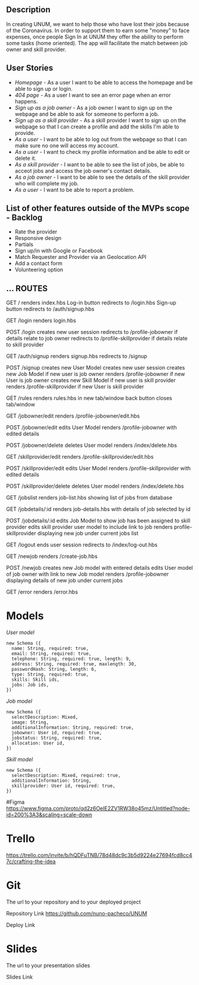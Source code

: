 ## Description

In creating  UNUM, we want to help those who have lost their jobs because of the Coronavirus. In order to support them to earn some "money" to face expenses, once people Sign In at UNUM they offer the ability to perform some tasks (home oriented). The app will facilitate the match between job owner and skill provider.


## User Stories

- *Homepage* - As a user I want to be able to access the homepage and be able to sign up or login.
- *404 page* - As a user I want to see an error page when an error happens.
- *Sign up as a job owner* - As a job owner I want to sign up on the webpage and be able to ask for someone to perform a job.
- *Sign up as a skill provider* - As a skill provider I want to sign up on the webpage so that I can create a profile and add the skills I'm able to provide. 
- *As a user* - I want to be able to log out from the webpage so that I can make sure no one will access my account.
- *As a user* - I want to check my profile information and be able to edit or delete it.
- *As a skill provider* - I want to be able to see the list of jobs, be able to acceot jobs and access the job owner's contact details.
- *As a job owner* - I want to be able to see the details of the skill provider who will complete my job.
- *As a user* - I want to be able to report a problem.



## List of other features outside of the MVPs scope - Backlog

- Rate the provider
- Responsive design
- Partials
- Sign up/in with Google or Facebook
- Match Requester and Provider via an Geolocation API
- Add a contact form
- Volunteering option


## ... ROUTES

GET / 
renders index.hbs
Log-in button redirects to /login.hbs 
Sign-up button redirects to /auth/signup.hbs


GET /login
renders login.hbs

POST /login
creates new user session
redirects to /profile-jobowner if details relate to job owner
redirects to /profile-skillprovider if details relate to skill provider

GET /auth/signup 
renders signup.hbs 
redirects to /signup

POST /signup
creates new User Model
creates new user session
creates new Job Model if new user is job owner
renders /profile-jobowner if new User is job owner
creates new Skill Model if new user is skill provider
renders /profile-skillprovider if new User is skill provider

GET /rules
renders rules.hbs in new tab/window
back button closes tab/window

GET /jobowner/edit
renders /profile-jobowner/edit.hbs

POST /jobowner/edit
edits User Model
renders /profile-jobowner with edited details

POST /jobowner/delete
deletes User model
renders /index/delete.hbs

GET /skillprovider/edit
renders /profile-skillprovider/edit.hbs

POST /skillprovider/edit
edits User Model
renders /profile-skillprovider with edited details

POST /skillprovider/delete
deletes User model
renders /index/delete.hbs

GET /jobslist
renders job-list.hbs showing list of jobs from database

GET /jobdetails/:id
renders job-details.hbs with details of job selected by id

POST /jobdetails/:id
edits Job Model to show job has been assigned to skill provider
edits skill provider user model to include link to job
renders profile-skillprovider displaying new job under current jobs list

GET /logout
ends user session
redirects to /index/log-out.hbs

GET /newjob
renders /create-job.hbs

POST /newjob
creates new Job model with entered details
edits User model of job owner with link to new Job model
renders /profile-jobowner displaying details of new job under current jobs

GET /error
renders /error.hbs


# Models

 *User model*

    new Schema ({
      name: String, required: true,
      email: String, required: true,
      telephone: String, required: true, length: 9, 
      address: String, required: true, maxlength: 30,
      passwordHash: String, length: 6,
      type: String, required: true,
      skills: Skill ids,
      jobs: Job ids, 
    })



 *Job model*
 
    new Schema ({
      selectDescription: Mixed,
      image: String,
      additionalInformation: String, required: true,
      jobowner: User id, required: true,
      jobstatus: String, required: true,
      allocation: User id,
    })


 *Skill model*
 
    new Schema ({
      selectDescription: Mixed, required: true,
      additionalInformation: String, 
      skillprovider: User id, required: true,
    })




#Figma
https://www.figma.com/proto/qd2z6OeIE2ZV1RW38o45mz/Untitled?node-id=200%3A3&scaling=scale-down


# Trello

https://trello.com/invite/b/hQDFuTNB/78d48dc9c3b5d9224e27694fcd8cc47c/crafting-the-idea


# Git

The url to your repository and to your deployed project 

Repository Link
https://github.com/nuno-pacheco/UNUM

Deploy Link

# Slides

The url to your presentation slides

Slides Link
